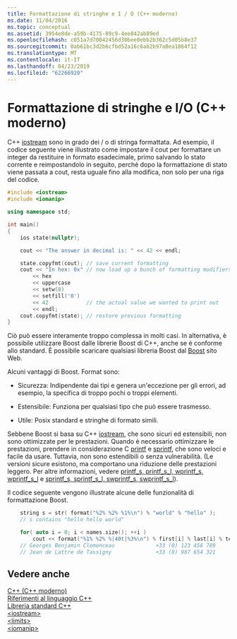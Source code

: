 ```yaml
---
title: Formattazione di stringhe e I / O (C++ moderno)
ms.date: 11/04/2016
ms.topic: conceptual
ms.assetid: 3954e8de-a59b-4175-89c9-4ee842ab89ed
ms.openlocfilehash: c051a7d70042456d30bee0ebb2b362c5d05b8e37
ms.sourcegitcommit: 0ab61bc3d2b6cfbd52a16c6ab2b97a8ea1864f12
ms.translationtype: MT
ms.contentlocale: it-IT
ms.lasthandoff: 04/23/2019
ms.locfileid: "62266920"
---
```

# <a name="string-and-io-formatting-modern-c"></a>Formattazione di stringhe e I/O (C++ moderno)

C++ [iostream](../standard-library/iostream.md) sono in grado dei / o di stringa formattata. Ad esempio, il codice seguente viene illustrato come impostare il cout per formattare un integer da restituire in formato esadecimale, primo salvando lo stato corrente e reimpostandolo in seguito, perché dopo la formattazione di stato viene passata a cout, resta uguale fino alla modifica, non solo per una riga del codice.

```cpp
#include <iostream>
#include <iomanip>

using namespace std;

int main()
{
    ios state(nullptr);

    cout << "The answer in decimal is: " << 42 << endl;

    state.copyfmt(cout); // save current formatting
    cout << "In hex: 0x" // now load up a bunch of formatting modifiers
        << hex
        << uppercase
        << setw(8)
        << setfill('0')
        << 42            // the actual value we wanted to print out
        << endl;
    cout.copyfmt(state); // restore previous formatting
}
```

Ciò può essere interamente troppo complessa in molti casi. In alternativa, è possibile utilizzare Boost dalle librerie Boost di C++, anche se è conforme allo standard. È possibile scaricare qualsiasi libreria Boost dal [Boost](http://www.boost.org/) sito Web.

Alcuni vantaggi di Boost. Format sono:

- Sicurezza: Indipendente dai tipi e genera un'eccezione per gli errori, ad esempio, la specifica di troppo pochi o troppi elementi.

- Estensibile: Funziona per qualsiasi tipo che può essere trasmesso.

- Utile: Posix standard e stringhe di formato simili.

Sebbene Boost si basa su C++ [iostream](../standard-library/iostream-programming.md), che sono sicuri ed estensibili, non sono ottimizzate per le prestazioni. Quando è necessario ottimizzare le prestazioni, prendere in considerazione C [printf](../c-runtime-library/reference/printf-printf-l-wprintf-wprintf-l.md) e [sprintf](../c-runtime-library/reference/sprintf-sprintf-l-swprintf-swprintf-l-swprintf-l.md), che sono veloci e facile da usare. Tuttavia, non sono estendibili o senza vulnerabilità. (Le versioni sicure esistono, ma comportano una riduzione delle prestazioni leggero. Per altre informazioni, vedere [printf_s, printf_s_l, wprintf_s, wprintf_s_l](../c-runtime-library/reference/printf-s-printf-s-l-wprintf-s-wprintf-s-l.md) e [sprintf_s, sprintf_s_l, swprintf_s, swprintf_s_l](../c-runtime-library/reference/sprintf-s-sprintf-s-l-swprintf-s-swprintf-s-l.md)).

Il codice seguente vengono illustrate alcune delle funzionalità di formattazione Boost.

```cpp
    string s = str( format("%2% %2% %1%\n") % "world" % "hello" );
    // s contains "hello hello world"

    for( auto i = 0; i < names.size(); ++i )
        cout << format("%1% %2% %|40t|%3%\n") % first[i] % last[i] % tel[i];
    // Georges Benjamin Clemenceau             +33 (0) 123 456 789
    // Jean de Lattre de Tassigny              +33 (0) 987 654 321
```

## <a name="see-also"></a>Vedere anche

[C++ (C++ moderno)](../cpp/welcome-back-to-cpp-modern-cpp.md)<br/>
[Riferimenti al linguaggio C++](../cpp/cpp-language-reference.md)<br/>
[Libreria standard C++](../standard-library/cpp-standard-library-reference.md)<br/>
[\<iostream>](../standard-library/iostream.md)<br/>
[\<limits>](../standard-library/limits.md)<br/>
[\<iomanip>](../standard-library/iomanip.md)
